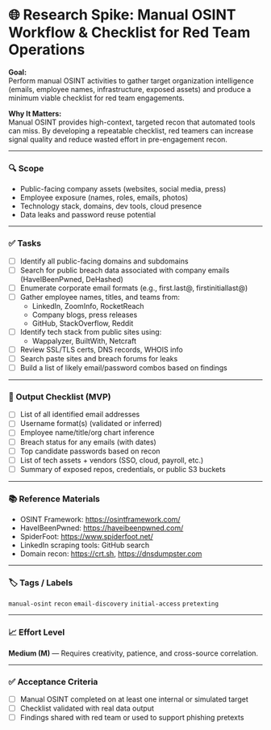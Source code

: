 # 🌐 Research Spike: Manual OSINT Workflow & Checklist for Red Team Operations

**Goal:**  
Perform manual OSINT activities to gather target organization intelligence (emails, employee names, infrastructure, exposed assets) and produce a minimum viable checklist for red team engagements.

**Why It Matters:**  
Manual OSINT provides high-context, targeted recon that automated tools can miss. By developing a repeatable checklist, red teamers can increase signal quality and reduce wasted effort in pre-engagement recon.

---

### 🔍 Scope
- Public-facing company assets (websites, social media, press)
- Employee exposure (names, roles, emails, photos)
- Technology stack, domains, dev tools, cloud presence
- Data leaks and password reuse potential

---

### ✅ Tasks
- [ ] Identify all public-facing domains and subdomains
- [ ] Search for public breach data associated with company emails (HaveIBeenPwned, DeHashed)
- [ ] Enumerate corporate email formats (e.g., first.last@, firstinitiallast@)
- [ ] Gather employee names, titles, and teams from:
  - LinkedIn, ZoomInfo, RocketReach
  - Company blogs, press releases
  - GitHub, StackOverflow, Reddit
- [ ] Identify tech stack from public sites using:
  - Wappalyzer, BuiltWith, Netcraft
- [ ] Review SSL/TLS certs, DNS records, WHOIS info
- [ ] Search paste sites and breach forums for leaks
- [ ] Build a list of likely email/password combos based on findings

---

### 🧰 Output Checklist (MVP)
- [ ] List of all identified email addresses
- [ ] Username format(s) (validated or inferred)
- [ ] Employee name/title/org chart inference
- [ ] Breach status for any emails (with dates)
- [ ] Top candidate passwords based on recon
- [ ] List of tech assets + vendors (SSO, cloud, payroll, etc.)
- [ ] Summary of exposed repos, credentials, or public S3 buckets

---

### 📚 Reference Materials
- OSINT Framework: https://osintframework.com/
- HaveIBeenPwned: https://haveibeenpwned.com/
- SpiderFoot: https://www.spiderfoot.net/
- LinkedIn scraping tools: GitHub search
- Domain recon: https://crt.sh, https://dnsdumpster.com

---

### 🏷️ Tags / Labels
`manual-osint` `recon` `email-discovery` `initial-access` `pretexting`

---

### 📈 Effort Level
**Medium (M)** — Requires creativity, patience, and cross-source correlation.

---

### ✅ Acceptance Criteria
- [ ] Manual OSINT completed on at least one internal or simulated target
- [ ] Checklist validated with real data output
- [ ] Findings shared with red team or used to support phishing pretexts